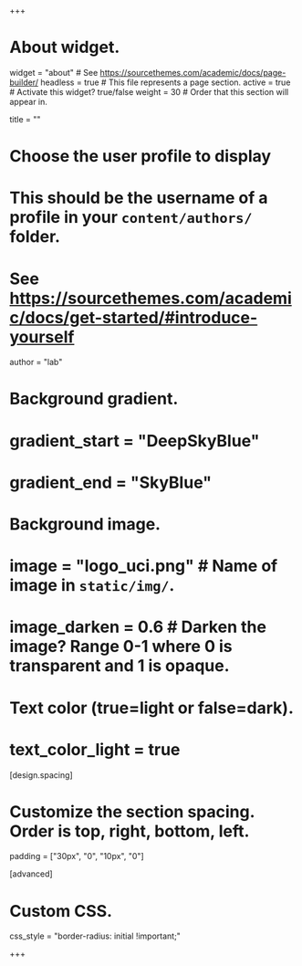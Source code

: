 +++
# About widget.
widget = "about"  # See https://sourcethemes.com/academic/docs/page-builder/
headless = true  # This file represents a page section.
active = true  # Activate this widget? true/false
weight = 30  # Order that this section will appear in.

title = ""

# Choose the user profile to display
# This should be the username of a profile in your `content/authors/` folder.
# See https://sourcethemes.com/academic/docs/get-started/#introduce-yourself
author = "lab"

# Background gradient.
# gradient_start = "DeepSkyBlue"
# gradient_end = "SkyBlue"

# Background image.
# image = "logo_uci.png"  # Name of image in `static/img/`.
# image_darken = 0.6  # Darken the image? Range 0-1 where 0 is transparent and 1 is opaque.

# Text color (true=light or false=dark).
# text_color_light = true  

[design.spacing]
  # Customize the section spacing. Order is top, right, bottom, left.
  padding = ["30px", "0", "10px", "0"]
  
[advanced]
 # Custom CSS. 
 css_style = "border-radius: initial !important;"

+++

